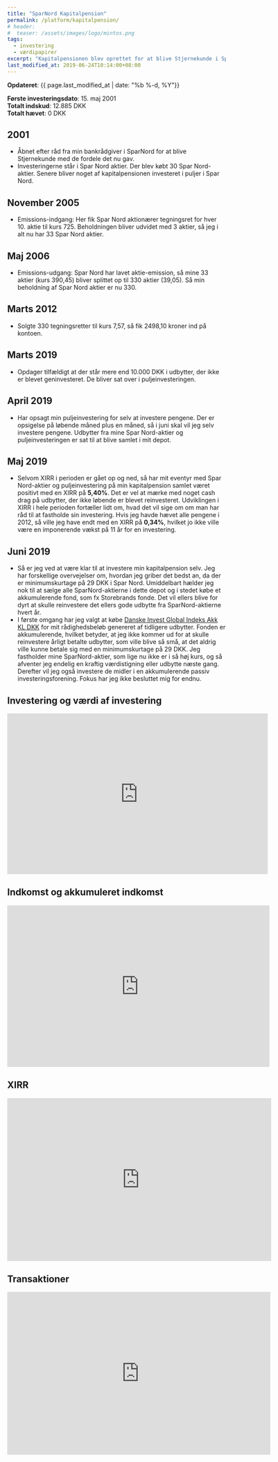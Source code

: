 ```yaml
---
title: "SparNord Kapitalpension"
permalink: /platform/kapitalpension/
# header:
#  teaser: /assets/images/logo/mintos.png
tags:
  - investering
  - værdipapirer
excerpt: "Kapitalpensionen blev oprettet for at blive Stjernekunde i SparNord og består primært af SparNord-aktier"
last_modified_at: 2019-06-24T10:14:00+08:00
---
```


**Opdateret**: {{ page.last_modified_at | date: "%b %-d, %Y"}}

**Første investeringsdato**: 15. maj 2001  
**Totalt indskud**: 12.885 DKK  
**Totalt hævet**: 0 DKK  

## 2001

- Åbnet efter råd fra min bankrådgiver i SparNord for at blive Stjernekunde med de fordele det nu gav.
- Investeringerne står i Spar Nord aktier.  Der blev købt 30 Spar Nord-aktier. Senere bliver noget af kapitalpensionen investeret i puljer i Spar Nord.

## November 2005

- Emissions-indgang: Her fik Spar Nord aktionærer tegningsret for hver 10. aktie til kurs 725. Beholdningen bliver udvidet med 3 aktier, så jeg i alt nu har 33 Spar Nord aktier.

## Maj 2006

- Emissions-udgang: Spar Nord har lavet aktie-emission, så mine 33 aktier (kurs 390,45) bliver splittet op til 330 aktier (39,05). Så min beholdning af Spar Nord aktier er nu 330.

## Marts 2012

- Solgte 330 tegningsretter til kurs 7,57, så fik 2498,10 kroner ind på kontoen.

## Marts 2019

- Opdager tilfældigt at der står mere end 10.000 DKK i udbytter, der ikke er blevet geninvesteret. De bliver sat over i puljeinvesteringen.

## April 2019

- Har opsagt min puljeinvestering for selv at investere pengene. Der er opsigelse på løbende måned plus en måned, så i juni skal vil jeg selv investere pengene. Udbytter fra mine Spar Nord-aktier og puljeinvesteringen er sat til at blive samlet i mit depot.

## Maj 2019

- Selvom XIRR i perioden er gået op og ned, så har mit eventyr med Spar Nord-aktier og puljeinvestering på min kapitalpension samlet været positivt med en XIRR på **5,40%**. Det er vel at mærke med noget cash drag på udbytter, der ikke løbende er blevet reinvesteret. Udviklingen i XIRR i hele perioden fortæller lidt om, hvad det vil sige om om man har råd til at fastholde sin investering. Hvis jeg havde hævet alle pengene i 2012, så ville jeg have endt med en XIRR på **0,34%**, hvilket jo ikke ville være en imponerende vækst på 11 år for en investering. 

## Juni 2019

- Så er jeg ved at være klar til at investere min kapitalpension selv. Jeg har forskellige overvejelser om, hvordan jeg griber det bedst an, da der er minimumskurtage på 29 DKK i Spar Nord. Umiddelbart hælder jeg nok til at sælge alle SparNord-aktierne i dette depot og i stedet købe et akkumulerende fond, som fx Storebrands fonde. Det vil ellers blive for dyrt at skulle reinvestere det ellers gode udbytte fra SparNord-aktierne hvert år.
- I første omgang har jeg valgt at købe [Danske Invest Global Indeks Akk KL DKK](http://www.morningstar.dk/dk/funds/snapshot/snapshot.aspx?id=F0GBR04EPX) for mit rådighedsbeløb genereret af tidligere udbytter. Fonden er akkumulerende, hvilket betyder, at jeg ikke kommer ud for at skulle reinvestere årligt betalte udbytter, som ville blive så små, at det aldrig ville kunne betale sig med en minimumskurtage på 29 DKK. Jeg fastholder mine SparNord-aktier, som lige nu ikke er i så høj kurs, og så afventer jeg endelig en kraftig værdistigning eller udbytte næste gang. Derefter vil jeg også investere de midler i en akkumulerende passiv investeringsforening. Fokus har jeg ikke besluttet mig for endnu.

## Investering og værdi af investering

<iframe width="601" height="371" seamless frameborder="0" scrolling="no" src="https://docs.google.com/spreadsheets/d/e/2PACX-1vQKZZbdj1cM5A4yCXjtjhxowXHoMhioXI-OR-mEPmmGgqQhcSr250VUM8SGVvRkWZziWUYleizmqAC2/pubchart?oid=2123900547&amp;format=image"></iframe>

## Indkomst og akkumuleret indkomst

<iframe width="605" height="373" seamless frameborder="0" scrolling="no" src="https://docs.google.com/spreadsheets/d/e/2PACX-1vQKZZbdj1cM5A4yCXjtjhxowXHoMhioXI-OR-mEPmmGgqQhcSr250VUM8SGVvRkWZziWUYleizmqAC2/pubchart?oid=2048980836&amp;format=image"></iframe>

## XIRR

<iframe width="609" height="376" seamless frameborder="0" scrolling="no" src="https://docs.google.com/spreadsheets/d/e/2PACX-1vQKZZbdj1cM5A4yCXjtjhxowXHoMhioXI-OR-mEPmmGgqQhcSr250VUM8SGVvRkWZziWUYleizmqAC2/pubchart?oid=1331674930&amp;format=image"></iframe>

## Transaktioner

<iframe width="607" height="376" seamless frameborder="0" scrolling="no" src="https://docs.google.com/spreadsheets/d/e/2PACX-1vQKZZbdj1cM5A4yCXjtjhxowXHoMhioXI-OR-mEPmmGgqQhcSr250VUM8SGVvRkWZziWUYleizmqAC2/pubchart?oid=2061065432&amp;format=image"></iframe>
